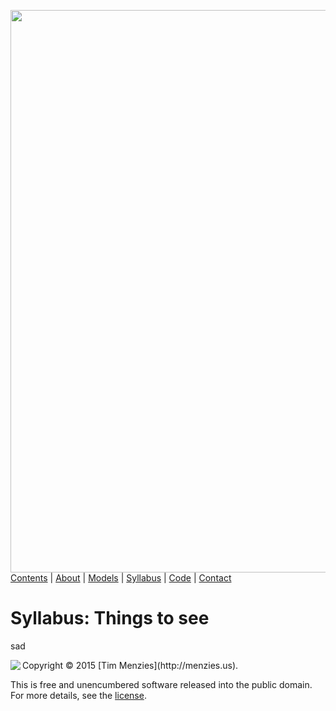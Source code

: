 [<img width=900 src="https://raw.githubusercontent.com/txt/mase/master/img/banner1.png">](https://github.com/txt/mase/blob/master/README.md)   
[Contents](https://github.com/txt/mase/blob/master/TOC.md) |
[About](https://github.com/txt/mase/blob/master/ABOUT.md) |
[Models](https://github.com/txt/mase/blob/master/MODELS.md) |
[Syllabus](https://github.com/txt/mase/blob/master/SYLLABUS.md) |
[Code](https://github.com/txt/mase/tree/master/src) |
[Contact](http://menzies.us)



# Syllabus: Things to see

sad


<img align=left src="https://raw.githubusercontent.com/txt/mase/master/img/pd-icon.png">
Copyright © 2015 [Tim Menzies](http://menzies.us).


This is free and unencumbered software released into the public domain.
For more details, see the [license](https://github.com/txt/mase/blob/master/LICENSE).

